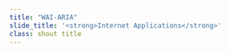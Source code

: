 ```yaml
---
title: "WAI-ARIA"
slide_title: '<strong>Internet Applications</strong>'
class: shout title
---
```

<!-- more -->